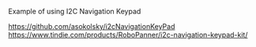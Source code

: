 
Example of using I2C Navigation Keypad

https://github.com/asokolsky/i2cNavigationKeyPad
https://www.tindie.com/products/RoboPanner/i2c-navigation-keypad-kit/

